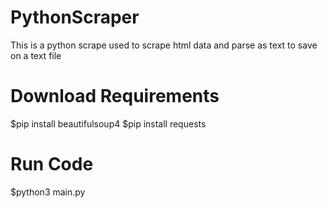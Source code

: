 # PythonScraper
This is a python scrape used to scrape html data and parse as text to save on a text file
# Download Requirements
$pip install beautifulsoup4
$pip install requests
# Run Code
$python3 main.py
